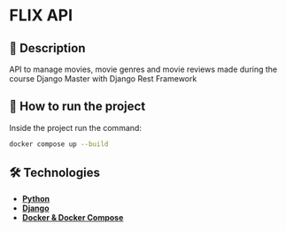 # FLIX API

## 📔 Description

API to manage movies, movie genres and movie reviews made during the course Django Master with Django Rest Framework

## 🚀 How to run the project

Inside the project run the command:

```bash
docker compose up --build
```

## 🛠 Technologies

-   **[Python](https://www.python.org/)**
-   **[Django](https://www.djangoproject.com/)**
-   **[Docker & Docker Compose](https://www.docker.com/)**

